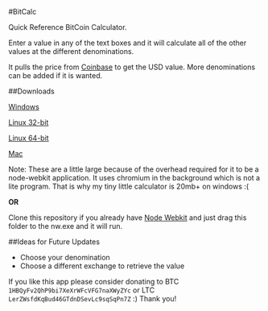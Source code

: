 #BitCalc

Quick Reference BitCoin Calculator.

Enter a value in any of the text boxes and it will calculate all of the other values at the different denominations.

It pulls the price from [Coinbase](coinbase.com) to get the USD value. More denominations can be added if it is wanted.

##Downloads

[Windows](http://bitcalc.thomasle.info/btcalc-win.zip)

[Linux 32-bit](http://bitcalc.thomasle.info/btcalc-linux32.zip)

[Linux 64-bit](http://bitcalc.thomasle.info/btcalc-linux64.zip)

[Mac](http://bitcalc.thomasle.info/btcalc-osx.zip)

Note: These are a little large because of the overhead required for it to be a node-webkit application. It uses chromium in the background which is not a lite program.
That is why my tiny little calculator is 20mb+ on windows :(

**OR**

Clone this repository if you already have [Node Webkit](https://github.com/rogerwang/node-webkit) and just drag this folder to the nw.exe and it will run.

##Ideas for Future Updates

* Choose your denomination
* Choose a different exchange to retrieve the value


If you like this app please consider donating to BTC `1HBQyFv2QhP9bi7XeXrWFcVFG7naXWyZYc` or LTC `LerZWsfdKqBud46GTdnDSevLc9sqSqPn7Z` :) Thank you!


